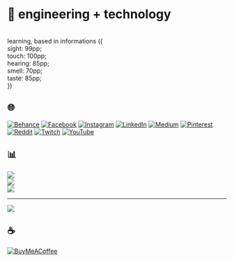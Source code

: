 # 🧐 engineering + technology
<br>learning, based in informations ({<br>              sight: 99pp;<br>              touch: 100pp;<br>              hearing: 85pp;<br>              smell: 70pp;<br>              taste: 85pp;<br>})


## 🌐
[![Behance](https://img.shields.io/badge/Behance-1769ff?logo=behance&logoColor=white)](https://behance.net/renaofotografia) [![Facebook](https://img.shields.io/badge/Facebook-%231877F2.svg?logo=Facebook&logoColor=white)](https://facebook.com/ehorenao) [![Instagram](https://img.shields.io/badge/Instagram-%23E4405F.svg?logo=Instagram&logoColor=white)](https://instagram.com/renaodigital) [![LinkedIn](https://img.shields.io/badge/LinkedIn-%230077B5.svg?logo=linkedin&logoColor=white)](https://linkedin.com/in/renaodigital) [![Medium](https://img.shields.io/badge/Medium-12100E?logo=medium&logoColor=white)](https://medium.com/@renaodigital) [![Pinterest](https://img.shields.io/badge/Pinterest-%23E60023.svg?logo=Pinterest&logoColor=white)](https://pinterest.com/renaodigital) [![Reddit](https://img.shields.io/badge/Reddit-%23FF4500.svg?logo=Reddit&logoColor=white)](https://reddit.com/user/itsxplod) [![Twitch](https://img.shields.io/badge/Twitch-%239146FF.svg?logo=Twitch&logoColor=white)](https://twitch.tv/renaodigital) [![YouTube](https://img.shields.io/badge/YouTube-%23FF0000.svg?logo=YouTube&logoColor=white)](https://youtube.com/@renaodigi) 

## 📊
![](https://github-readme-stats.vercel.app/api?username=renaodigital&theme=dark&hide_border=false&include_all_commits=true&count_private=true)<br/>
![](https://github-readme-streak-stats.herokuapp.com/?user=renaodigital&theme=dark&hide_border=false)<br/>
![](https://github-readme-stats.vercel.app/api/top-langs/?username=renaodigital&theme=dark&hide_border=false&include_all_commits=true&count_private=true&layout=compact)

---
[![](https://visitcount.itsvg.in/api?id=renaodigital&icon=9&color=7)](https://visitcount.itsvg.in)

  ## ☕
  [![BuyMeACoffee](https://img.shields.io/badge/Buy%20Me%20a%20Coffee-ffdd00?style=for-the-badge&logo=buy-me-a-coffee&logoColor=black)](https://buymeacoffee.com/renaodigital) 
